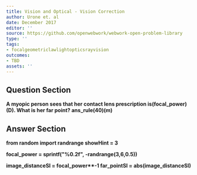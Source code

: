 ```yaml
---
title: Vision and Optical - Vision Correction
author: Urone et. al
date: December 2017
editor: ''
source: https://github.com/openwebwork/webwork-open-problem-library
type: ''
tags:
- focalgeometriclawlightopticsrayvision
outcomes:
- TBD
assets: ''
---
```


## Question Section 

<b>
A myopic person sees that her contact lens prescription is(focal_power)(D). What is her far point?
ans_rule(40)(m)



## Answer Section

from random import randrange
showHint = 3

focal_power = sprintf("%0.2f", -randrange(3,6,0.5))

image_distanceSI = focal_power**-1
far_pointSI = abs(image_distanceSI)
